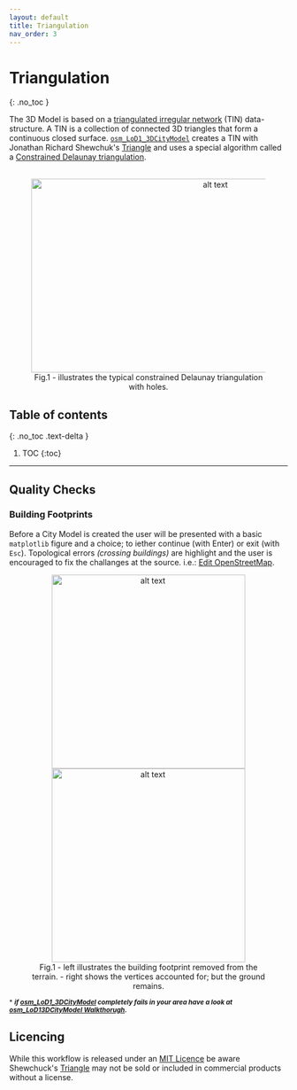 ```yaml
---
layout: default
title: Triangulation
nav_order: 3
---
```


# Triangulation
{: .no_toc }  

The 3D Model is based on a [triangulated irregular network](https://en.wikipedia.org/wiki/Triangulated_irregular_network) (TIN) data-structure. A TIN is a collection of connected 3D triangles that form a continuous closed surface. [`osm_LoD1_3DCityModel`](https://github.com/AdrianKriger/osm_LoD1_3DCityModel) creates a TIN with Jonathan Richard Shewchuk's [Triangle](https://www.cs.cmu.edu/~quake/triangle.html) and uses a special algorithm called a [Constrained Delaunay triangulation](https://en.wikipedia.org/wiki/Constrained_Delaunay_triangulation).  
&nbsp;&nbsp;

<figure><center>
  <img src="{{site.baseurl | prepend: site.url}}/img/fp01.png" alt="alt text" width="650" height="350">
  <figcaption>Fig.1 - illustrates the typical constrained Delaunay triangulation with holes.</figcaption>
</center></figure> 

## Table of contents
{: .no_toc .text-delta }

1. TOC
{:toc}

---

## Quality Checks

<!--[PyVista](https://www.pyvista.org/) is built-in and will execute after the triangulation; before the 3D City Model is created. This is to visualize the terrain and allow the user to perform two quality checks.-->

### Building Footprints

Before a City Model is created the user will be presented with a basic `matplotlib` figure and a choice; to iether continue (with Enter) or exit (with `Esc`).  Topological errors *(crossing buildings)* are highlight and the user is encouraged to fix the challanges at the source. i.e.: [Edit OpenStreetMap](https://www.openstreetmap.org/about).

<!-- <p align="center">
  <img src="{{site.baseurl | prepend: site.url}}/img/ue.png" alt="alt text" width="350" height="350">  <img src="{{site.baseurl | prepend: site.url}}/img/ue-error.png" alt="alt text" width="350" height="350">
</p> 
<p align="center">
    Fig 2. - left illustrates an area with no topological challenges . - right shows the same area with errors that need investigation.
</p> --> 
 <figure><center>
  <img src="{{site.baseurl | prepend: site.url}}/img/fp01.png" alt="alt text" width="350" height="350">  <img src="{{site.baseurl | prepend: site.url}}/img/fp02.png" alt="alt text" width="350" height="350">
  <figcaption>Fig.1 - left illustrates the building footprint removed from the terrain. - right shows the vertices accounted for; but the ground remains.</figcaption>
</center></figure>

<!--### Spikes

An additional quality check is for a spike or two. Generally the root of this challenge are buildings crossing each other ~ Fig.2. The [constrained Delaunay triangulation](https://rufat.be/triangle/definitions.html) knows there are lines (walls) and expects a vertex where they intersect. There is none and the result is a spike. **Open an [osm editor](https://wiki.openstreetmap.org/wiki/Editors) and correct the topology please**. *We are transforming volunteered public data into a value-added product. Alchemy is a process. Please be patient.<sup>*</sup>*

<p align="center">
  <img src="{{site.baseurl | prepend: site.url}}/img/sp01.png" alt="alt text" width="350" height="250">  <img src="{{site.baseurl | prepend: site.url}}/img/sp02.png" alt="alt text" width="350" height="250">
</p> 
<p align="center">
    Fig 2. - left illustrates a spike. - right traces the challenge to the root.
</p>
-->
<sup>* ***if [osm_LoD1_3DCityModel](https://github.com/AdrianKriger/osm_LoD1_3DCityModel) completely fails in your area have a look at [osm_LoD13DCityModel Walkthorugh](https://github.com/AdrianKriger/osm_LoD1_3DCityModel/blob/main/village_campus/extra/osm_LoD13DCityModel-walkthrough.ipynb).***

## Licencing

While this workflow is released under an [MIT Licence](https://github.com/AdrianKriger/osm_LoD1_3DCityModel/blob/main/LICENSE.txt) be aware Shewchuck's [Triangle](https://www.cs.cmu.edu/~quake/triangle.html) may not be sold or included in commercial products without a license. <!-- [Triangle](https://www.cs.cmu.edu/~quake/triangle.html) is freely available but I cannot give it to you. I can tell you about it and where to find it but I cannot include it in a package. Like PenStreetMap it requires you to act, to participate. -->
